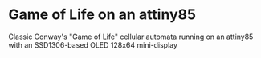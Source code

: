 # Game of Life on an attiny85
Classic Conway's "Game of Life" cellular automata running on an attiny85 with an SSD1306-based OLED 128x64 mini-display